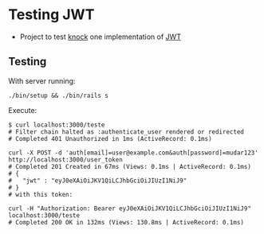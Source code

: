 # Testing JWT

  - Project to test [knock](https://github.com/nsarno/knock) one implementation of [JWT](https://github.com/jwt/ruby-jwt)

## Testing

With server running:
```
./bin/setup && ./bin/rails s
```

Execute:
```
$ curl localhost:3000/teste 
# Filter chain halted as :authenticate_user rendered or redirected
# Completed 401 Unauthorized in 1ms (ActiveRecord: 0.1ms)

curl -X POST -d 'auth[email]=user@example.com&auth[password]=mudar123' http://localhost:3000/user_token
# Completed 201 Created in 67ms (Views: 0.1ms | ActiveRecord: 0.1ms)
# {
#   "jwt" : "eyJ0eXAiOiJKV1QiLCJhbGciOiJIUzI1NiJ9"
# }
# with this token:

curl -H "Authorization: Bearer eyJ0eXAiOiJKV1QiLCJhbGciOiJIUzI1NiJ9" localhost:3000/teste
# Completed 200 OK in 132ms (Views: 130.8ms | ActiveRecord: 0.1ms)
```
